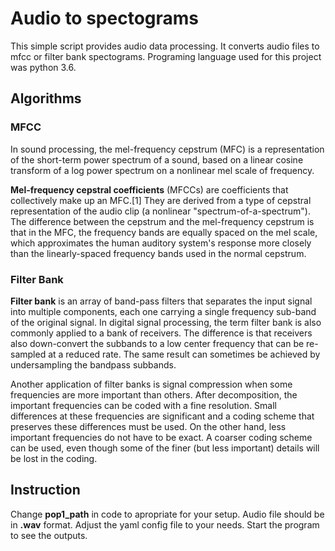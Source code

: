 # Audio to spectograms
This simple script provides audio data processing. It converts audio files to mfcc or filter bank spectograms.
Programing language used for this project was python 3.6.
## Algorithms

### MFCC
In sound processing, the mel-frequency cepstrum (MFC) is a representation of the short-term power spectrum of a sound, based on a linear cosine transform of a log power spectrum on a nonlinear mel scale of frequency.

**Mel-frequency cepstral coefficients** (MFCCs) are coefficients that collectively make up an MFC.[1] They are derived from a type of cepstral representation of the audio clip (a nonlinear "spectrum-of-a-spectrum"). The difference between the cepstrum and the mel-frequency cepstrum is that in the MFC, the frequency bands are equally spaced on the mel scale, which approximates the human auditory system's response more closely than the linearly-spaced frequency bands used in the normal cepstrum.

### Filter Bank 
**Filter bank** is an array of band-pass filters that separates the input signal into multiple components, each one carrying a single frequency sub-band of the original signal. In digital signal processing, the term filter bank is also commonly applied to a bank of receivers. The difference is that receivers also down-convert the subbands to a low center frequency that can be re-sampled at a reduced rate. The same result can sometimes be achieved by undersampling the bandpass subbands.

Another application of filter banks is signal compression when some frequencies are more important than others. After decomposition, the important frequencies can be coded with a fine resolution. Small differences at these frequencies are significant and a coding scheme that preserves these differences must be used. On the other hand, less important frequencies do not have to be exact. A coarser coding scheme can be used, even though some of the finer (but less important) details will be lost in the coding.

## Instruction

Change **pop1_path** in code to apropriate for your setup.
Audio file should be in **.wav** format.
Adjust the yaml config file to your needs.
Start the program to see the outputs.

